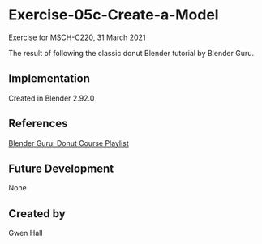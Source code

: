 # Exercise-05c-Create-a-Model

Exercise for MSCH-C220, 31 March 2021

The result of following the classic donut Blender tutorial by Blender Guru.

## Implementation
Created in Blender 2.92.0

## References
[Blender Guru: Donut Course Playlist](https://www.youtube.com/watch?v=NyJWoyVx_XI&list=PLjEaoINr3zgEq0u2MzVgAaHEBt--xLB6U)

## Future Development
None

## Created by 
Gwen Hall
